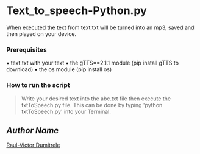# Text_to_speech-Python.py
<!--Remove the below lines and add yours -->
When executed the text from text.txt will be turned into an mp3, saved and then played on your device.

### Prerequisites
<!--Remove the below lines and add yours -->
•   text.txt with your text
•	the gTTS==2.1.1 module (pip install gTTS to download)
•	the os module (pip install os)


### How to run the script
<!--Remove the below lines and add yours -->
> Write your desired text into the abc.txt file then execute the txtToSpeech.py file. This can be done by typing 'python txtToSpeech.py' into your Terminal.


## *Author Name*
<!--Remove the below lines and add yours -->
[Raul-Victor Dumitrele](https://github.com/Raul-Dumitrele)
